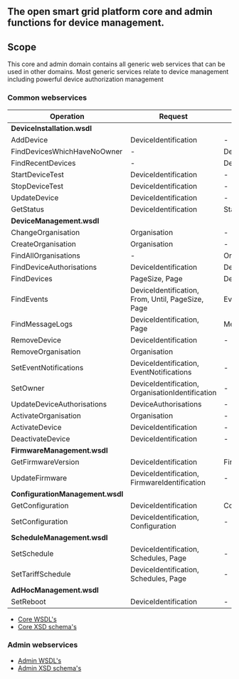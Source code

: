 ## The open smart grid platform core and admin functions for device management.

## Scope
This core and admin domain contains all generic web services that can be used in other domains. Most generic services relate to device management including powerful device authorization management

### Common webservices

| **Operation** | **Request** | **Response** |
| --- | --- | --- |
| **DeviceInstallation.wsdl** |
| AddDevice | DeviceIdentification | - |
| FindDevicesWhichHaveNoOwner | - | Devices |
| FindRecentDevices | - | Devices |
| StartDeviceTest | DeviceIdentification | - |
| StopDeviceTest | DeviceIdentification | - |
| UpdateDevice | DeviceIdentification | - |
| GetStatus | DeviceIdentification | Status |
| **DeviceManagement.wsdl** |
| ChangeOrganisation | Organisation | - |
| CreateOrganisation | Organisation | - |
| FindAllOrganisations | - | Organisations |
| FindDeviceAuthorisations | DeviceIdentification | DeviceAuthorisations |
| FindDevices | PageSize, Page | Devices, Page |
| FindEvents | DeviceIdentification, From, Until, PageSize, Page | Events, Page |
| FindMessageLogs | DeviceIdentification, Page | MessageLogPage |
| RemoveDevice | DeviceIdentification | - |
| RemoveOrganisation | Organisation |   |
| SetEventNotifications | DeviceIdentification, EventNotifications | - |
| SetOwner | DeviceIdentification, OrganisationIdentification | - |
| UpdateDeviceAuthorisations | DeviceAuthorisations | - |
| ActivateOrganisation | Organisation | - |
| ActivateDevice | DeviceIdentification | - |
| DeactivateDevice | DeviceIdentification | - |
| **FirmwareManagement.wsdl** |
| GetFirmwareVersion | DeviceIdentification | FirmwareVersion |
| UpdateFirmware | DeviceIdentification, FirmwareIdentification | - |
| **ConfigurationManagement.wsdl** |
| GetConfiguration | DeviceIdentification | Configuration |
| SetConfiguration | DeviceIdentification, Configuration | - |
| **ScheduleManagement.wsdl** |
| SetSchedule | DeviceIdentification, Schedules, Page | - |
| SetTariffSchedule | DeviceIdentification, Schedules, Page | - |
| **AdHocManagement.wsdl** |
| SetReboot | DeviceIdentification | - |

* [Core WSDL's](https://github.com/OSGP/Platform/tree/development/osgp-adapter-ws-core/src/main/webapp/WEB-INF/wsdl/common)
* [Core XSD schema's](https://github.com/OSGP/Platform/tree/development/osgp-adapter-ws-core/src/main/webapp/WEB-INF/wsdl/common/schemas)


### Admin webservices
* [Admin WSDL's](https://github.com/OSGP/Platform/tree/development/osgp-adapter-ws-admin/src/main/webapp/WEB-INF/wsdl/admin)
* [Admin XSD schema's](https://github.com/OSGP/Platform/tree/development/osgp-adapter-ws-admin/src/main/webapp/WEB-INF/wsdl/admin/schemas)
